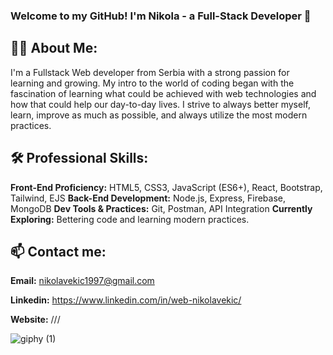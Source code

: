 ### Welcome to my GitHub! I'm Nikola - a Full-Stack Developer 👋

## 👩‍💻 About Me:
I'm a Fullstack Web developer from Serbia with a strong passion for learning and growing.
My intro to the world of coding began with the fascination of learning what could be achieved with web technologies and how that could help our day-to-day lives.
I strive to always better myself, learn, improve as much as possible, and always utilize the most modern practices.

## 🛠️ Professional Skills:
**Front-End Proficiency:** HTML5, CSS3, JavaScript (ES6+), React, Bootstrap, Tailwind, EJS
**Back-End Development:** Node.js, Express, Firebase, MongoDB
**Dev Tools & Practices:** Git, Postman, API Integration
**Currently Exploring:** Bettering code and learning modern practices.

## 📫 Contact me:
**Email:** nikolavekic1997@gmail.com

**Linkedin:** https://www.linkedin.com/in/web-nikolavekic/

**Website:** ///

![giphy (1)](https://github.com/NikolaVekic/NikolaVekic/assets/55920607/59ff8002-0496-430e-b6e8-7ca63d1abe74)

